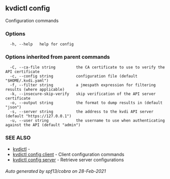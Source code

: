 ## kvdictl config

Configuration commands

### Options

```
  -h, --help   help for config
```

### Options inherited from parent commands

```
  -C, --ca-file string         the CA certificate to use to verify the API certificate
  -c, --config string          configuration file (default "$HOME/.kvdi.yaml")
  -f, --filter string          a jmespath expression for filtering results (where applicable)
  -k, --insecure-skip-verify   skip verification of the API server certificate
  -o, --output string          the format to dump results in (default "json")
  -s, --server string          the address to the kvdi API server (default "https://127.0.0.1")
  -u, --user string            the username to use when authenticating against the API (default "admin")
```

### SEE ALSO

* [kvdictl](kvdictl.md)	 - 
* [kvdictl config client](kvdictl_config_client.md)	 - Client configuration commands
* [kvdictl config server](kvdictl_config_server.md)	 - Retrieve server configurations

###### Auto generated by spf13/cobra on 28-Feb-2021
